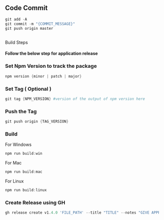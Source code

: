 ## Code Commit

```powershell
git add -A
git commit -m "{COMMIT_MESSAGE}"
git push origin master
```

##

Build Steps

#### Follow the below step for application release

### Set Npm Version to track the package

```powershell
npm version {minor | patch | major}
```

### Set Tag ( Optional )

```powershell
git tag {NPM_VERSION} #version of the output of npm version here
```

### Push the Tag

```powershell
git push origin {TAG_VERSION}
```

### Build

For Windows

```powershell
npm run build:win
```

For Mac

```powershell
npm run build:mac
```

For Linux

```powershell
npm run build:linux
```

### Create Release using GH

```powershell
gh release create v1.4.0 'FILE_PATH' --title "TITLE" --notes "GIVE APPROPRIATE VERSION"
```
